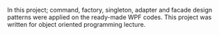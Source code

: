In this project; command, factory, singleton, adapter and facade design patterns were applied on the ready-made WPF codes. This project was written for object oriented programming lecture.
